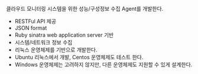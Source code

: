 클라우드 모니터링 시스템을 위한 성능/구성정보 수집 Agent를 개발한다.
  * RESTFul API 제공
  * JSON format
  * Ruby sinatra web application server 기반
  * 시스템/네트워크 정보 수집
  * 리눅스 운영체제를 기반으로 개발한다.
  * Ubuntu 리눅스에서 개발, Centos 운영체제도 테스트 한다.
  * Windows 운영체제는 고려하지 않지만, 다른 운영체제도 지원할 수 있게 설계한다.